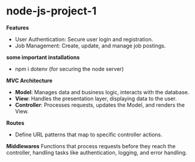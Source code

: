 # node-js-project-1

**Features**
 - User Authentication: Secure user login and registration.
 - Job Management: Create, update, and manage job postings.

**some important installations**
 - npm i dotenv (for securing the node server)


**MVC Architecture**

- **Model**: Manages data and business logic, interacts with the database.
- **View**: Handles the presentation layer, displaying data to the user.
- **Controller**: Processes requests, updates the Model, and renders the View.

**Routes**

- Define URL patterns that map to specific controller actions.


**Middlewares**
Functions that process requests before they reach the controller, handling tasks like authentication, logging, and error handling.
